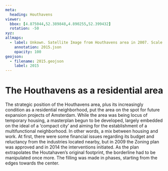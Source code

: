 ```yaml
---
meta:
  heading: Houthavens
viewer:
  bbox: [4.875044,52.389848,4.890255,52.399432]
  rotation: -50
xyz:
allmaps:
  - label: Unkown. Satellite Image from Houthavens area in 2007. Scale none. Google Earth Pro. Accessed 3 Oktober 2023.
    annotation: 2015.json
    opacity: 100
geojson:
  - filename: 2015.geojson
    label: 2015
---
```

# The Houthavens as a residential area
The strategic position of the Houthavens area, plus its increasingly condition as a residential neighborhood, put the area on the spot for future expansion projects of Amsterdam. While the area was being locus of temporary housing, a masterplan begun to be developed, largely embedded on the ideal of a ‘compact city’ and aiming for the establishment of a multifunctional neighborhood. In other words, a mix between housing and work. At first, there were some financial issues regarding its budget and reluctancy from the industries located nearby, but in 2009 the Zoning plan was approved and in 2014 the interventions initiated. As the plan extrapolates the Houtahaven’s original footprint, the borderline had to be manipulated once more. The filling was made in phases, starting from the edges towards the center.
